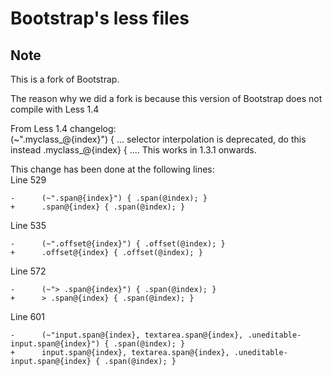 # Bootstrap's less files #

## Note ##
This is a fork of Bootstrap.

The reason why we did a fork is because this version of Bootstrap does not compile with Less 1.4

From Less 1.4 changelog:  
(~".myclass_@{index}") { ... selector interpolation is deprecated, do this instead .myclass_@{index} { .... This works in 1.3.1 onwards.


This change has been done at the following lines:  
Line 529
```
-      (~".span@{index}") { .span(@index); }
+      .span@{index} { .span(@index); }
```

Line 535
```
-      (~".offset@{index}") { .offset(@index); }
+      .offset@{index} { .offset(@index); }
```

Line 572
```
-      (~"> .span@{index}") { .span(@index); }
+      > .span@{index} { .span(@index); }
```

Line 601
```
-      (~"input.span@{index}, textarea.span@{index}, .uneditable-input.span@{index}") { .span(@index); }
+      input.span@{index}, textarea.span@{index}, .uneditable-input.span@{index} { .span(@index); }
```
